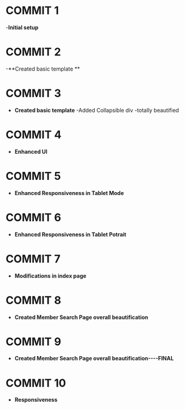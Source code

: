 # COMMIT 1

-**Initial setup**

# COMMIT 2

-**Created basic template **

# COMMIT 3

- **Created basic template** 
-Added Collapsible div 
-totally beautified

# COMMIT 4

- **Enhanced UI** 

# COMMIT 5

- **Enhanced Responsiveness in Tablet Mode** 

# COMMIT 6

- **Enhanced Responsiveness in Tablet Potrait** 

# COMMIT 7 

- **Modifications in index page** 

# COMMIT 8 

- **Created Member Search Page overall beautification** 

# COMMIT 9

- **Created Member Search Page overall beautification----FINAL** 

# COMMIT 10

- **Responsiveness** 

